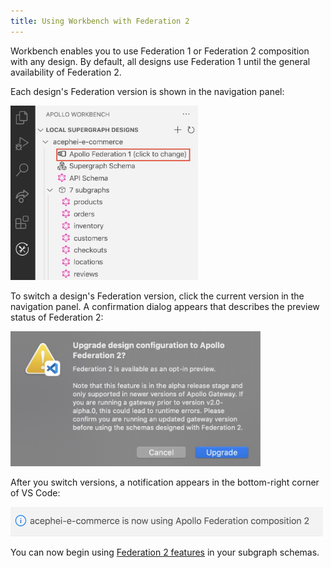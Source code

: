 ```yaml
---
title: Using Workbench with Federation 2
---
```


Workbench enables you to use Federation 1 or Federation 2 composition with any design. By default, all designs use Federation 1 until the general availability of Federation 2.

Each design's Federation version is shown in the navigation panel:

<img class="screenshot" src="../images/workbench/apollo-federation-version.jpg" alt="Federation version switcher in Workbench" width="300"/>

To switch a design's Federation version, click the current version in the navigation panel. A confirmation dialog appears that describes the preview status of Federation 2:

<img class="screenshot" src="../images/workbench/apollo-federation-version-dialog.jpg" alt="Federation version switch confirmation" width="400"/>

After you switch versions, a notification appears in the bottom-right corner of VS Code:

<img class="screenshot" src="../images/workbench/apollo-federation-version-upgrade-complete.jpg" alt="Federation version switch notification" width="500" />

You can now begin using [Federation 2 features](../federation-2/new-in-federation-2/) in your subgraph schemas.
